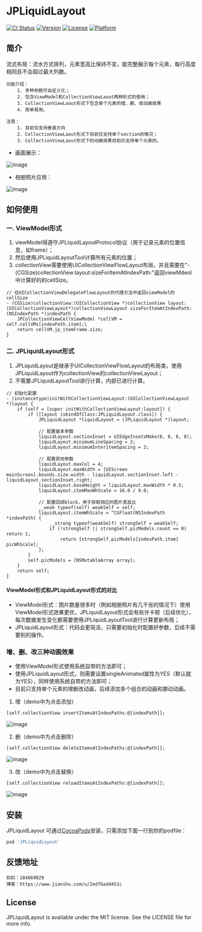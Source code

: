 # JPLiquidLayout

[![CI Status](https://img.shields.io/travis/Rogue24/JPLiquidLayout.svg?style=flat)](https://travis-ci.org/Rogue24/JPLiquidLayout)
[![Version](https://img.shields.io/cocoapods/v/JPLiquidLayout.svg?style=flat)](https://cocoapods.org/pods/JPLiquidLayout)
[![License](https://img.shields.io/cocoapods/l/JPLiquidLayout.svg?style=flat)](https://cocoapods.org/pods/JPLiquidLayout)
[![Platform](https://img.shields.io/cocoapods/p/JPLiquidLayout.svg?style=flat)](https://cocoapods.org/pods/JPLiquidLayout)

## 简介

流式布局：流水方式排列，元素宽高比保持不变，能完整展示每个元素，每行高度相同且不会超过最大列数。

    功能介绍：
        1. 多种参数可自定义化；
        2. 包含ViewModel和CollectionViewLaout两种形式的使用；
        3. CollectionViewLaout形式下包含单个元素的增、删、改动画效果
        4. 简单易用。

    注意：
        1. 目前仅支持垂直方向
        2. CollectionViewLaout形式下目前仅支持单个section的情况；
        3. CollectionViewLaout形式下的动画效果目前仅支持单个元素的。

- 画面展示：

![image](https://github.com/Rogue24/JPLiquidLayout/raw/master/Cover/cover.gif)

- 相册照片应用：

![image](https://github.com/Rogue24/JPLiquidLayout/raw/master/Cover/photos.gif)

## 如何使用

### 一. ViewModel形式
1. viewModel得遵守JPLiquidLayoutProtocol协议（用于记录元素的位置信息，如frame）；
2. 然后使用JPLiquidLayoutTool计算所有元素的位置；
3. collectionView需要使用UICollectionViewFlowLayout布局，并且需要在"- (CGSize)collectionView:layout:sizeForItemAtIndexPath:"返回viewMdeol中计算好的的cellSize。

```objc
// 在UICollectionViewDelegateFlowLayout的代理方法中返回viewModel的cellSize
- (CGSize)collectionView:(UICollectionView *)collectionView layout:(UICollectionViewLayout*)collectionViewLayout sizeForItemAtIndexPath:(NSIndexPath *)indexPath {
    JPCollectionViewCellViewModel *cellVM = self.cellVMs[indexPath.item];\
    return cellVM.jp_itemFrame.size;
}
```

### 二. JPLiquidLayout形式
1. JPLiquidLayout是继承于UICollectionViewFlowLayout的布局类，使用JPLiquidLayout作为collectionView的collectionViewLayout；
2. 不需要JPLiquidLayoutTool进行计算，内部已进行计算。

```objc
// 初始化配置
- (instancetype)initWithCollectionViewLayout:(UICollectionViewLayout *)layout {
    if (self = [super initWithCollectionViewLayout:layout]) {
        if ([layout isKindOfClass:JPLiquidLayout.class]) {
            JPLiquidLayout *liquidLayout = (JPLiquidLayout *)layout;

            // 配置基本参数
            liquidLayout.sectionInset = UIEdgeInsetsMake(8, 8, 8, 8);
            liquidLayout.minimumLineSpacing = 2;
            liquidLayout.minimumInteritemSpacing = 2;

            // 配置其他参数
            liquidLayout.maxCol = 4;
            liquidLayout.maxWidth = [UIScreen mainScreen].bounds.size.width - liquidLayout.sectionInset.left - liquidLayout.sectionInset.right;
            liquidLayout.baseHeight = liquidLayout.maxWidth * 0.5;
            liquidLayout.itemMaxWhScale = 16.0 / 9.0;

            // 配置回调block，用于获取相应的图片宽高比
            __weak typeof(self) weakSelf = self;
            liquidLayout.itemWhScale = ^CGFloat(NSIndexPath *indexPath) {
                __strong typeof(weakSelf) strongSelf = weakSelf;
                if (!strongSelf || strongSelf.picModels.count == 0) return 1;
                    return [strongSelf.picModels[indexPath.item] picWhScale];
            };
        }
        self.picModels = [NSMutableArray array];
    }
    return self;
}
```

#### ViewModel形式和JPLiquidLayout形式的对比
- ViewModel形式：图片数量很多时（例如相册照片有几千张的情况下）使用ViewModel形式效果更优，JPLiquidLayout形式会有些许卡顿（后续优化），每次数据发生变化都需要使用JPLiquidLayoutTool进行计算更新布局；
- JPLiquidLayout形式：代码会更简洁，只需要初始化时配置好参数，后续不需要别的操作。

### 增、删、改三种动画效果
- 使用ViewModel形式使用系统自带的方法即可；
- 使用JPLiquidLayout形式，则需要设置singleAnimated属性为YES（默认就为YES），同样使用系统自带的方法即可；
- 目前只支持单个元素的增删改动画，后续添加多个组合的动画和挪动动画。

1. 增（demo中为点击添加）
```objc
[self.collectionView insertItemsAtIndexPaths:@[indexPath]];
```
![image](https://github.com/Rogue24/JPLiquidLayout/raw/master/Cover/insert.gif)

2. 删（demo中为点击删除）
```objc
[self.collectionView deleteItemsAtIndexPaths:@[indexPath]];
```
![image](https://github.com/Rogue24/JPLiquidLayout/raw/master/Cover/delete.gif)

3. 改（demo中为点击替换）
```objc
[self.collectionView reloadItemsAtIndexPaths:@[indexPath]];
```
![image](https://github.com/Rogue24/JPLiquidLayout/raw/master/Cover/reload.gif)

###

## 安装

JPLiquidLayout 可通过[CocoaPods](http://cocoapods.org)安装，只需添加下面一行到你的podfile：

```ruby
pod 'JPLiquidLayout'
```

## 反馈地址

    扣扣：184669029
    博客：https://www.jianshu.com/u/2edfbadd451c

## License

JPLiquidLayout is available under the MIT license. See the LICENSE file for more info.
